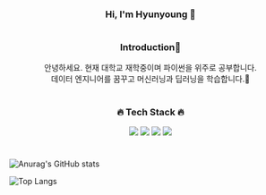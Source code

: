 <div align="center">

### Hi, I'm Hyunyoung 👋 
#
### Introduction🌱
안녕하세요. 현재 대학교 재학중이며 파이썬을 위주로 공부합니다.\
데이터 엔지니어를 꿈꾸고 머신러닝과 딥러닝을 학습합니다.📝


#
### 🔥 Tech Stack 🔥
<img src="https://img.shields.io/badge/Python-white?style=plastic&logo=Python&logoColor=3776AB"/> <img src="https://img.shields.io/badge/Tensorflow-gray?style=plastic&logo=Tensorflow&logoColor=FF6F00"/> <img src="https://img.shields.io/badge/Pytorch-green?style=plastic&logo=Pytorch&logoColor=EE4C2C"/>
<img src="https://img.shields.io/badge/sklearn-F7DF1E?style=plastic&logo=scikit-learn&logoColor=F7931E">

# 
</div>

![Anurag's GitHub stats](https://github-readme-stats.vercel.app/api?username=Oh-HyunYoung&show_icons=true&theme=tokyonight)

![Top Langs](https://github-readme-stats.vercel.app/api/top-langs/?username=Oh-HyunYoung&layout=compact&theme=tokyonight)

<!--
**Oh-HyunYoung/Oh-HyunYoung** is a ✨ _special_ ✨ repository because its `README.md` (this file) appears on your GitHub profile.

Here are some ideas to get you started:

- 🔭 I’m currently working on ...
- 🌱 I’m currently learning ...
- 👯 I’m looking to collaborate on ...
- 🤔 I’m looking for help with ...
- 💬 Ask me about ...
- 📫 How to reach me: ...
- 😄 Pronouns: ...
- ⚡ Fun fact: ...
-->
